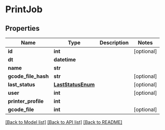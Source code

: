 # PrintJob

## Properties
Name | Type | Description | Notes
------------ | ------------- | ------------- | -------------
**id** | **int** |  | [optional] 
**dt** | **datetime** |  | 
**name** | **str** |  | 
**gcode_file_hash** | **str** |  | [optional] 
**last_status** | [**LastStatusEnum**](LastStatusEnum.md) |  | [optional] 
**user** | **int** |  | [optional] 
**printer_profile** | **int** |  | 
**gcode_file** | **int** |  | [optional] 

[[Back to Model list]](../README.md#documentation-for-models) [[Back to API list]](../README.md#documentation-for-api-endpoints) [[Back to README]](../README.md)

